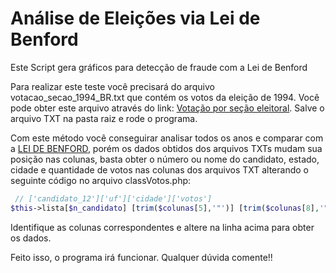 # Análise de Eleições via Lei de Benford
 Este Script gera gráficos para detecção de fraude com a Lei de Benford
 
 Para realizar este teste você precisará do arquivo votacao_secao_1994_BR.txt que contém os votos da eleição de 1994. 
 Você pode obter este arquivo através do link: <a href="https://www.tse.jus.br/hotsites/pesquisas-eleitorais/resultados_anos/votacao/votacao_secao_eleitoral_1994.html">Votação por seção eleitoral</a>. Salve o arquivo TXT na pasta raiz e rode o programa. 
 
 Com este método você conseguirar analisar todos os anos e comparar com a <a href="https://pt.wikipedia.org/wiki/Lei_de_Benford">LEI DE BENFORD</a>, porém os dados obtidos dos arquivos TXTs mudam sua posição nas colunas, basta obter o número ou nome do candidato, estado, cidade e quantidade de votos nas colunas dos arquivos TXT alterando o seguinte código no arquivo classVotos.php:
 
```php
 // ['candidato_12']['uf']['cidade']['votos']
$this->lista[$n_candidato] [trim($colunas[5],'"')] [trim($colunas[8],'"')][] = (int) trim($colunas[14],'"');
```
Identifique as colunas correspondentes e altere na linha acima para obter os dados. 

Feito isso, o programa irá funcionar. Qualquer dúvida comente!!
